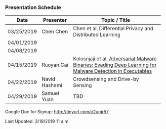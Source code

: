 ### Presentation Schedule
| Date | Presenter | Topic / Title |
| ------ | ------ | ------ |
| 03/25/2019 | Chen Chen | Chen et al, Differential Privacy and Distributed Learning |
| 04/01/2019 |  |  |
| 04/08/2019 |  |  |
| 04/15/2019 | Ruoyan Cai | Kolosnjaji et al, [Adversarial Malware Binaries: Evading Deep Learning for Malware Detection in Executables](https://arxiv.org/abs/1803.04173) |
| 04/22/2019 | Navid Hashemi | Crowdsensing and Drive-by Sensing |
| 04/29/2019 | Samuel Yuan | TBD |

Google Doc for Signup: http://tinyurl.com/y2unjr57

Last Updated: 3/19/2019 11 a.m.
